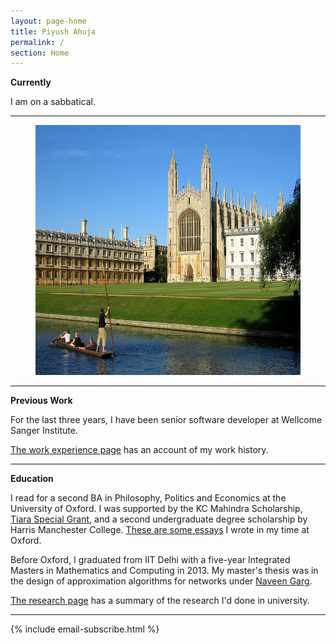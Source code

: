 ```yaml
---
layout: page-home
title: Piyush Ahuja
permalink: /
section: Home
---
```



<!-- <img class='inset right' src='/1.jpg' title='Piyush Ahuja' width='130px' />   
 -->


**Currently**

I am on a sabbatical. 

---

<!-- **Also**



I would love to run a meditation group and [a writing workshop](/courses/writing/intro) in Cambridge. I'm looking for volunteer participants: if this interests you, please reach out!
 -->
<center>

<figure>
    <img src="files/images/oxford/cam.jpg" alt="Cambridge" width="550" height= "400" /> 
    <figcaption></figcaption> 
</figure>
</center>

---




**Previous Work**

For the last three years, I have been senior software developer at Wellcome Sanger Institute.

[The work experience page](/work) has an account of my work history.

---

**Education** 

I read for a second BA in Philosophy, Politics and Economics at the University of Oxford.  I was supported by the KC Mahindra Scholarship, [Tiara Special Grant](https://www.tiarafoundation.com/copy-of-tiara-special-grant), and a second undergraduate degree scholarship by Harris Manchester College. [These are some essays](/philosophy) I wrote in my time at Oxford. 

Before Oxford, I graduated from IIT Delhi with a five-year Integrated Masters in Mathematics and Computing in 2013. My master's thesis was in the design of approximation algorithms for networks under [Naveen Garg](https://en.wikipedia.org/wiki/Naveen_Garg). 

[The research page](/research) has a summary of the research I'd done in university.


<!-- My [master's thesis]([link to my thesis][thesis]) was in the design of approximation algorithms for networks under [Naveen Garg](https://en.wikipedia.org/wiki/Naveen_Garg).  -->


<!-- The [work section](/work)  spells out my professional experience in greater detail.  
 -->





<!-- 
 One of the best way to learn is to teach it to someone. Platonia allows one to organize one-on-one meetups with people for learning-and-teaching. Give it a try! Here's the [download link for iOS]((http://itunes.com/apps/platonia)) and here's the [download link for Android](https://play.google.com/store/apps/details?id=com.platonia_client). -->

<!-- - **Teaching:**  I am interested in teaching or mentoring opportunies in philosophy, algorithms, and creative writing.

- **Learning:** I am looking for people interested in practicing Improv, First Aid, or Wilderness survival skills.  

- **Creative Collaborations:** If you'd like to collaborate on something for *fun*, please don't hesitate to reach out. Here are some ideas: a podcast, a comedy sketch, a mobile app, or any long-form writing assignment. 
 -->

----

{% include email-subscribe.html %}


[resumeFile]: ../files/piyush_resume.pdf 
[thesis]: ../files/research/thesis.pdf

 
